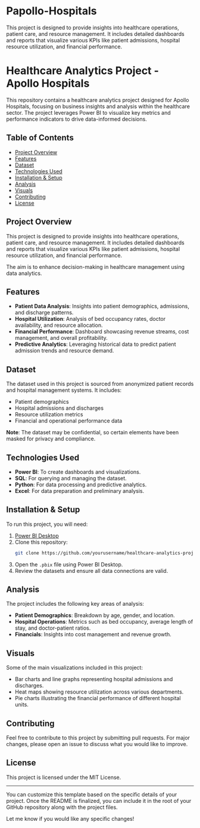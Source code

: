 # Papollo-Hospitals
This project is designed to provide insights into healthcare operations, patient care, and resource management. It includes detailed dashboards and reports that visualize various KPIs like patient admissions, hospital resource utilization, and financial performance. 

# Healthcare Analytics Project - Apollo Hospitals

This repository contains a healthcare analytics project designed for Apollo Hospitals, focusing on business insights and analysis within the healthcare sector. The project leverages Power BI to visualize key metrics and performance indicators to drive data-informed decisions.

## Table of Contents
- [Project Overview](#project-overview)
- [Features](#features)
- [Dataset](#dataset)
- [Technologies Used](#technologies-used)
- [Installation & Setup](#installation--setup)
- [Analysis](#analysis)
- [Visuals](#visuals)
- [Contributing](#contributing)
- [License](#license)

## Project Overview
This project is designed to provide insights into healthcare operations, patient care, and resource management. It includes detailed dashboards and reports that visualize various KPIs like patient admissions, hospital resource utilization, and financial performance.

The aim is to enhance decision-making in healthcare management using data analytics.

## Features
- **Patient Data Analysis**: Insights into patient demographics, admissions, and discharge patterns.
- **Hospital Utilization**: Analysis of bed occupancy rates, doctor availability, and resource allocation.
- **Financial Performance**: Dashboard showcasing revenue streams, cost management, and overall profitability.
- **Predictive Analytics**: Leveraging historical data to predict patient admission trends and resource demand.
  
## Dataset
The dataset used in this project is sourced from anonymized patient records and hospital management systems. It includes:
- Patient demographics
- Hospital admissions and discharges
- Resource utilization metrics
- Financial and operational performance data

**Note**: The dataset may be confidential, so certain elements have been masked for privacy and compliance.

## Technologies Used
- **Power BI**: To create dashboards and visualizations.
- **SQL**: For querying and managing the dataset.
- **Python**: For data processing and predictive analytics.
- **Excel**: For data preparation and preliminary analysis.

## Installation & Setup
To run this project, you will need:
1. [Power BI Desktop](https://powerbi.microsoft.com/en-us/downloads/)
2. Clone this repository:
   ```bash
   git clone https://github.com/yourusername/healthcare-analytics-project.git
   ```
3. Open the `.pbix` file using Power BI Desktop.
4. Review the datasets and ensure all data connections are valid.

## Analysis
The project includes the following key areas of analysis:
- **Patient Demographics**: Breakdown by age, gender, and location.
- **Hospital Operations**: Metrics such as bed occupancy, average length of stay, and doctor-patient ratios.
- **Financials**: Insights into cost management and revenue growth.

## Visuals
Some of the main visualizations included in this project:
- Bar charts and line graphs representing hospital admissions and discharges.
- Heat maps showing resource utilization across various departments.
- Pie charts illustrating the financial performance of different hospital units.

## Contributing
Feel free to contribute to this project by submitting pull requests. For major changes, please open an issue to discuss what you would like to improve.

## License
This project is licensed under the MIT License.

---

You can customize this template based on the specific details of your project. Once the README is finalized, you can include it in the root of your GitHub repository along with the project files.

Let me know if you would like any specific changes!
